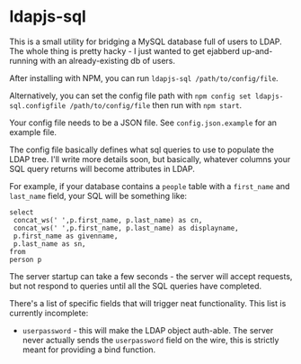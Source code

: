 # ldapjs-sql

This is a small utility for bridging a MySQL database full of users to LDAP.
The whole thing is pretty hacky - I just wanted to get ejabberd
up-and-running with an already-existing db of users.

After installing with NPM, you can run `ldapjs-sql /path/to/config/file`.

Alternatively, you can set the config file path with
`npm config set ldapjs-sql.configfile /path/to/config/file` then run with
`npm start`.

Your config file needs to be a JSON file. See `config.json.example`
for an example file.

The config file basically defines what sql queries to use to populate
the LDAP tree. I'll write more details soon, but basically, whatever
columns your SQL query returns will become attributes in LDAP.

For example, if your database contains a `people` table
with a `first_name` and `last_name` field, your SQL will be something like:

```
select
 concat_ws(' ',p.first_name, p.last_name) as cn,
 concat_ws(' ',p.first_name, p.last_name) as displayname,
 p.first_name as givenname,
 p.last_name as sn,
from
person p
```

The server startup can take a few seconds - the server will accept
requests, but not respond to queries until all the SQL queries have
completed.

There's a list of specific fields that will trigger neat functionality.
This list is currently incomplete:

* `userpassword` - this will make the LDAP object auth-able. The server
  never actually sends the `userpassword` field on the wire, this is
  strictly meant for providing a bind function.
